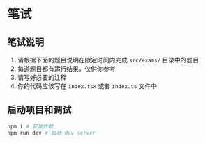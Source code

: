 # 笔试

## 笔试说明

1. 请根据下面的题目说明在限定时间内完成 `src/exams/` 目录中的题目
2. 每道题目都有运行结果，仅供你参考
3. 请写好必要的注释
4. 你的代码应该写在 `index.tsx` 或者 `index.ts` 文件中

## 启动项目和调试

```bash
npm i # 安装依赖
npm run dev # 启动 dev server
```
